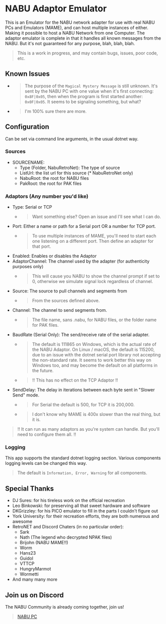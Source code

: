 ﻿# NABU Adaptor Emulator

This is an Emulator for the NABU network adapter for use with real NABU PCs and Emulators (MAME),
and can host multiple instances of either. Making it possible to host a NABU Network from one
Computer. The adaptor emulator is complete in that it handles all known messages from the NABU.
But it's not guaranteed for any purpose, blah, blah, blah.

> This is a work in progress, and may contain bugs, issues, poor code, etc.

## Known Issues

- > The purpose of the `Magical Mystery Message` is still unknown. It's sent by the NABU PC
  with one value when it's first connecting: `0x8F|0x05`, then when the program is
  first started another: `0x0F|0x05`. It seems to be signaling something, but what?
- > I'm 100% sure there are more.

## Configuration

Can be set via command line arguments, in the usual dotnet way.

### Sources

- SOURCENAME:
  - Type (Folder, NabuRetroNet): The type of source
  - ListUrl: the list url for this source (* NabuRetroNet only)
  - NabuRoot: the root for NABU files
  - PakRoot: the root for PAK files

### Adaptors (Any number you'd like)

- Type: Serial or TCP
  - > Want something else? Open an issue and I'll see what I can do.
- Port: Either a name or path for a Serial port OR a number for TCP port.
  - > To use multiple instances of MAME, you'll need to start each one listening
    on a different port. Then define an adapter for that port.
- Enabled: Enables or disables the Adaptor
- AdaptorChannel: The channel used by the adapter (for authenticity purposes only)
  - > This will cause you NABU to show the channel prompt if set to 0, otherwise we
  simulate signal lock regardless of channel.
- Source: The source to pull channels and segments from
  - > From the sources defined above.
- Channel: The channel to send segments from.
  - > The file name, sans .nabu, for NABU files, or the folder name for PAK files.
- BaudRate (Serial Only): The send/receive rate of the serial adapter.
  - > The default is 111865 on Windows, which is the actual rate of the NABU Adaptor.
    On Linux / macOS, the default is 115200, due to an issue with the dotnet serial port library
    not accepting the non-standard rate. It seems to work better this way on Windows too,
    and may become the default on all platforms in the future.
  - > !! This has no effect on the TCP Adaptor !!
- SendDelay: The delay in iterations between each byte sent in "Slower Send" mode.
  - > For Serial the default is 500, for TCP it is 200,000.
  - > I don't know why MAME is 400x slower than the real thing, but it is.

> !! It can run as many adaptors as you're system can handle. But you'll need to configure them all. !!

### Logging

This app supports the standard dotnet logging section. Various components logging levels can be changed
this way.

> The default is `Information, Error, Warning` for all components.

## Special Thanks

- DJ Sures: for his tireless work on the official recreation
- Leo Binkowski: for preserving all that sweet hardware and software
- DKGrizzley: for his PICO emulator to fill in the parts I couldn't figure out
- York University: for their recreation efforts, they are both numerous and awesome
- RetroNET and Discord Chaters (in no particular order):
  - Sark
  - Nath (The legend who decrypted NPAK files)
  - Brijohn (NABU MAME!!)
  - Worm
  - Hans23
  - Guidol
  - VTTCP
  - HungryMarmot
  - Wormetti
- And many many more

## Join us on Discord

The NABU Community is already coming together, join us!

> [NABU PC](https://discord.gg/NgxTXvND2A)
